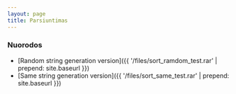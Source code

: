 ```yaml
---
layout: page
title: Parsiuntimas
---
```

### Nuorodos

* [Random string generation version]({{ '/files/sort_ramdom_test.rar' | prepend: site.baseurl }})
* [Same string generation version]({{ '/files/sort_same_test.rar' | prepend: site.baseurl }})
